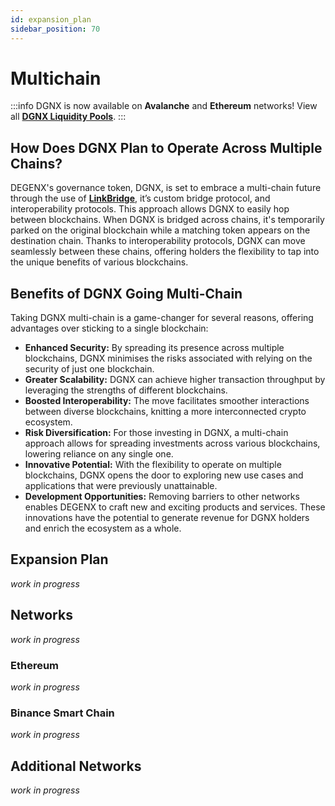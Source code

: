 ```yaml
---
id: expansion_plan
sidebar_position: 70
---
```


# Multichain

:::info
DGNX is now available on **Avalanche** and **Ethereum** networks! View all **[DGNX Liquidity Pools](/docs/020-degenx-ecosystem/030-Dgnx%20Token/040-Liquidity-Pools.md)**.
:::

## How Does DGNX Plan to Operate Across Multiple Chains?

DEGENX's governance token, DGNX, is set to embrace a multi-chain future through the use of **[LinkBridge](/docs/020-degenx-ecosystem/040-Products/050-linkbridge.md)**, it’s custom bridge protocol, and interoperability protocols. This approach allows DGNX to easily hop between blockchains. When DGNX is bridged across chains, it's temporarily parked on the original blockchain while a matching token appears on the destination chain. Thanks to interoperability protocols, DGNX can move seamlessly between these chains, offering holders the flexibility to tap into the unique benefits of various blockchains.

## Benefits of DGNX Going Multi-Chain

Taking DGNX multi-chain is a game-changer for several reasons, offering advantages over sticking to a single blockchain:

- **Enhanced Security:** By spreading its presence across multiple blockchains, DGNX minimises the risks associated with relying on the security of just one blockchain.
- **Greater Scalability:** DGNX can achieve higher transaction throughput by leveraging the strengths of different blockchains.
- **Boosted Interoperability:** The move facilitates smoother interactions between diverse blockchains, knitting a more interconnected crypto ecosystem.
- **Risk Diversification:** For those investing in DGNX, a multi-chain approach allows for spreading investments across various blockchains, lowering reliance on any single one.
- **Innovative Potential:** With the flexibility to operate on multiple blockchains, DGNX opens the door to exploring new use cases and applications that were previously unattainable.
- **Development Opportunities:** Removing barriers to other networks enables DEGENX to craft new and exciting products and services. These innovations have the potential to generate revenue for DGNX holders and enrich the ecosystem as a whole.

## Expansion Plan

_work in progress_

## Networks

_work in progress_

### Ethereum

_work in progress_

### Binance Smart Chain

_work in progress_

## Additional Networks

_work in progress_
